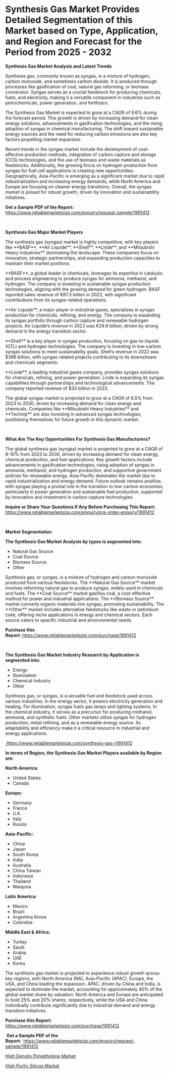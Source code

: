 <p><h1>Synthesis Gas Market Provides Detailed Segmentation of this Market based on Type, Application, and Region and Forecast for the Period from 2025 - 2032</h1></p><p><strong>Synthesis Gas Market Analysis and Latest Trends</strong></p>
<p><p>Synthesis gas, commonly known as syngas, is a mixture of hydrogen, carbon monoxide, and sometimes carbon dioxide. It is produced through processes like gasification of coal, natural gas reforming, or biomass conversion. Syngas serves as a crucial feedstock for producing chemicals, fuels, and electricity, making it a versatile component in industries such as petrochemicals, power generation, and fertilizers.</p><p>The Synthesis Gas Market is expected to grow at a CAGR of 9.6% during the forecast period. This growth is driven by increasing demand for clean energy solutions, advancements in gasification technologies, and the rising adoption of syngas in chemical manufacturing. The shift toward sustainable energy sources and the need for reducing carbon emissions are also key factors propelling market expansion.</p><p>Recent trends in the syngas market include the development of cost-effective production methods, integration of carbon capture and storage (CCS) technologies, and the use of biomass and waste materials as feedstocks. Additionally, the growing focus on hydrogen production from syngas for fuel cell applications is creating new opportunities. Geographically, Asia-Pacific is emerging as a significant market due to rapid industrialization and increasing energy demands, while North America and Europe are focusing on cleaner energy transitions. Overall, the syngas market is poised for robust growth, driven by innovation and sustainability initiatives.</p></p>
<p><strong>Get a Sample PDF of the Report:&nbsp;</strong> <a href="https://www.reliablemarketsize.com/enquiry/request-sample/1991412?utm_campaign=1143&utm_medium=2&utm_source=Github&utm_content=ia&utm_term=25012025&utm_id=synthesis-gas">https://www.reliablemarketsize.com/enquiry/request-sample/1991412</a></p>
<p>&nbsp;</p>
<p><strong>Synthesis Gas Major Market Players</strong></p>
<p><p>The synthesis gas (syngas) market is highly competitive, with key players like **BASF**, **Air Liquide**, **Shell**, **Linde**, and **Mitsubishi Heavy Industries** dominating the landscape. These companies focus on innovation, strategic partnerships, and expanding production capacities to maintain their market positions.</p><p>**BASF**, a global leader in chemicals, leverages its expertise in catalysis and process engineering to produce syngas for ammonia, methanol, and hydrogen. The company is investing in sustainable syngas production technologies, aligning with the growing demand for green hydrogen. BASF reported sales revenue of €87.3 billion in 2022, with significant contributions from its syngas-related operations.</p><p>**Air Liquide**, a major player in industrial gases, specializes in syngas production for chemicals, refining, and energy. The company is expanding its syngas portfolio through carbon capture and renewable hydrogen projects. Air Liquide’s revenue in 2022 was €29.9 billion, driven by strong demand in the energy transition sector.</p><p>**Shell** is a key player in syngas production, focusing on gas-to-liquids (GTL) and hydrogen technologies. The company is investing in low-carbon syngas solutions to meet sustainability goals. Shell’s revenue in 2022 was $386 billion, with syngas-related projects contributing to its downstream and chemicals segments.</p><p>**Linde**, a leading industrial gases company, provides syngas solutions for chemicals, refining, and power generation. Linde is expanding its syngas capabilities through partnerships and technological advancements. The company reported revenue of $33 billion in 2022.</p><p>The global syngas market is projected to grow at a CAGR of 6.5% from 2023 to 2030, driven by increasing demand for clean energy and chemicals. Companies like **Mitsubishi Heavy Industries** and **Technip** are also investing in advanced syngas technologies, positioning themselves for future growth in this dynamic market.</p></p>
<p>&nbsp;</p>
<p><strong>What Are The Key Opportunities For Synthesis Gas Manufacturers?</strong></p>
<p><p>The global synthesis gas (syngas) market is projected to grow at a CAGR of 8-10% from 2023 to 2030, driven by increasing demand for clean energy, chemical production, and fuel applications. Key growth factors include advancements in gasification technologies, rising adoption of syngas in ammonia, methanol, and hydrogen production, and supportive government policies for renewable energy. Asia-Pacific dominates the market due to rapid industrialization and energy demand. Future outlook remains positive, with syngas playing a pivotal role in the transition to low-carbon economies, particularly in power generation and sustainable fuel production, supported by innovation and investment in carbon capture technologies.</p></p>
<p><strong>Inquire or Share Your Questions If Any Before Purchasing This Report:</strong> <a href="https://www.reliablemarketsize.com/enquiry/pre-order-enquiry/1991412?utm_campaign=1143&utm_medium=2&utm_source=Github&utm_content=ia&utm_term=25012025&utm_id=synthesis-gas">https://www.reliablemarketsize.com/enquiry/pre-order-enquiry/1991412</a></p>
<p>&nbsp;</p>
<p><strong>Market Segmentation</strong></p>
<p><strong>The Synthesis Gas Market Analysis by types is segmented into:</strong></p>
<p><ul><li>Natural Gas Source</li><li>Coal Source</li><li>Biomass Source</li><li>Other</li></ul></p>
<p><p>Synthesis gas, or syngas, is a mixture of hydrogen and carbon monoxide produced from various feedstocks. The **Natural Gas Source** market involves reforming natural gas to produce syngas, widely used in chemicals and fuels. The **Coal Source** market gasifies coal, a cost-effective method for power and industrial applications. The **Biomass Source** market converts organic materials into syngas, promoting sustainability. The **Other** market includes alternative feedstocks like waste or petroleum coke, offering niche applications in energy and chemical sectors. Each source caters to specific industrial and environmental needs.</p></p>
<p><strong>Purchase this Report:&nbsp;</strong><a href="https://www.reliablemarketsize.com/purchase/1991412?utm_campaign=1143&utm_medium=2&utm_source=Github&utm_content=ia&utm_term=25012025&utm_id=synthesis-gas">https://www.reliablemarketsize.com/purchase/1991412</a></p>
<p>&nbsp;</p>
<p><strong>The Synthesis Gas Market Industry Research by Application is segmented into:</strong></p>
<p><ul><li>Energy</li><li>Illumination</li><li>Chemical Industry</li><li>Other</li></ul></p>
<p><p>Synthesis gas, or syngas, is a versatile fuel and feedstock used across various industries. In the energy sector, it powers electricity generation and heating. For illumination, syngas fuels gas lamps and lighting systems. In the chemical industry, it serves as a precursor for producing methanol, ammonia, and synthetic fuels. Other markets utilize syngas for hydrogen production, metal refining, and as a renewable energy source. Its adaptability and efficiency make it a critical resource in industrial and energy applications.</p></p>
<p><a href="https://www.reliablemarketsize.com/synthesis-gas-r1991412?utm_campaign=1143&utm_medium=2&utm_source=Github&utm_content=ia&utm_term=25012025&utm_id=synthesis-gas">&nbsp;https://www.reliablemarketsize.com/synthesis-gas-r1991412</a></p>
<p><strong>In terms of Region, the Synthesis Gas Market Players available by Region are:</strong></p>
<p>
    <p> <strong> North America: </strong>
        <ul>
            <li>United States</li>
            <li>Canada</li>
        </ul>
        </p> 
    <p> <strong> Europe: </strong>
        <ul>
            <li>Germany</li>
            <li>France</li>
            <li>U.K.</li>
            <li>Italy</li>
            <li>Russia</li>
        </ul>
        </p> 
    <p> <strong> Asia-Pacific: </strong>
        <ul>
            <li>China</li>
            <li>Japan</li>
            <li>South Korea</li>
            <li>India</li>
            <li>Australia</li>
            <li>China Taiwan</li>
            <li>Indonesia</li>
            <li>Thailand</li>
            <li>Malaysia</li>
        </ul>
        </p> 
    <p> <strong> Latin America: </strong>
        <ul>
            <li>Mexico</li>
            <li>Brazil</li>
            <li>Argentina Korea</li>
            <li>Colombia</li>
        </ul>
        </p> 
    <p> <strong> Middle East & Africa: </strong>
        <ul>
            <li>Turkey</li>
            <li>Saudi</li>
            <li>Arabia</li>
            <li>UAE</li>
            <li>Korea</li>
        </ul>
    </p>
    </p>
<p><p>The synthesis gas market is projected to experience robust growth across key regions, with North America (NA), Asia-Pacific (APAC), Europe, the USA, and China leading the expansion. APAC, driven by China and India, is expected to dominate the market, accounting for approximately 40% of the global market share by valuation. North America and Europe are anticipated to hold 25% and 20% shares, respectively, while the USA and China individually contribute significantly due to industrial demand and energy transition initiatives.</p></p>
<p><strong>Purchase this Report: </strong><a href="https://www.reliablemarketsize.com/purchase/1991412?utm_campaign=1143&utm_medium=2&utm_source=Github&utm_content=ia&utm_term=25012025&utm_id=synthesis-gas">https://www.reliablemarketsize.com/purchase/1991412</a></p>
<p>&nbsp;<strong>Get a Sample PDF of the Report:&nbsp;&nbsp;</strong><a href="https://www.reliablemarketsize.com/enquiry/request-sample/1991412?utm_campaign=1143&utm_medium=2&utm_source=Github&utm_content=ia&utm_term=25012025&utm_id=synthesis-gas">https://www.reliablemarketsize.com/enquiry/request-sample/1991412</a></p>
<p><strong></strong></p>
<p><p><a href="https://github.com/sawrovpipolo/Market-Research-Report-List-1/blob/main/high-density-polyethylene-market.md?utm_campaign=1143&utm_medium=2&utm_source=Github&utm_content=ia&utm_term=25012025&utm_id=synthesis-gas">High Density Polyethylene Market</a></p><p><a href="https://github.com/ritooesiaba/Market-Research-Report-List-1/blob/main/high-purity-silicon-market.md?utm_campaign=1143&utm_medium=2&utm_source=Github&utm_content=ia&utm_term=25012025&utm_id=synthesis-gas">High Purity Silicon Market</a></p></p>